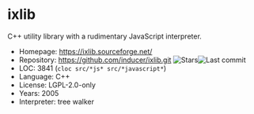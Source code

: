 # ixlib

C++ utility library with a rudimentary JavaScript interpreter.

* Homepage:    https://ixlib.sourceforge.net/
* Repository:  https://github.com/inducer/ixlib.git <span class="shields"><img src="https://img.shields.io/github/stars/inducer/ixlib?label=&style=flat-square" alt="Stars" title="Stars"><img src="https://img.shields.io/github/last-commit/inducer/ixlib?label=&style=flat-square" alt="Last commit" title="Last commit"></span>
* LOC:         3841 (`cloc src/*js* src/*javascript*`)
* Language:    C++
* License:     LGPL-2.0-only
* Years:       2005
* Interpreter: tree walker
